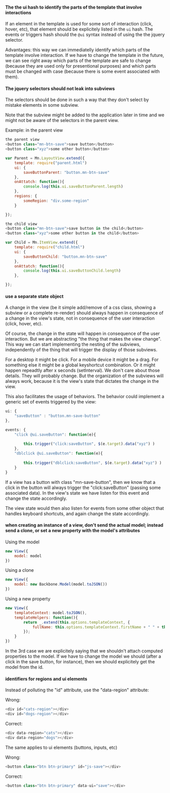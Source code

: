 #### The the ui hash to identify the parts of the template that involve interactions

If an element in the template is used for some sort of interaction (click, hover, etc), that element should be explicitely listed in the `ui` hash. The events or triggers hash should the `@ui` syntax instead of using the the jquery selector.

Advantages: this way we can immediatelly identify which parts of the template involve interaction. If we have to change the template in the future, we can see right away which parts of the template are safe to change (because they are used only for presentional purposes) and which parts must be changed with case (because there is some event associated with them).

#### The jquery selectors should not leak into subviews

The selectors should be done in such a way that they don't select by mistake elements in some subview. 

Note that the subview might be added to the application later in time and we might not be aware of the selectors in the parent view.

Example: in the parent view
```js
the parent view
<button class="mn-btn-save">save button</button>
<button class="xyz">some other button</button>

var Parent = Mn.LayoutView.extend({
    template: require("parent.html")
    ui: {
        saveButtonParent: "button.mn-btn-save"
    },
    onAttatch: function(){
        console.log(this.ui.saveButtonParent.length)
    },
    regions: {
        someRegion: "div.some-region"
    }

});

the child view
<button class="mn-btn-save">save button in the child</button>
<button class="xyz">some other button in the child</button>

var Child = Mn.ItemView.extend({
    template: require("child.html")
    ui: {
        saveButtonChild: "button.mn-btn-save"
    },
    onAttatch: function(){
        console.log(this.ui.saveButtonChild.length)
    },

});
```

#### use a separate state object

A change in the view (be it simple add/remove of a css class, showing a subview or a complete re-render) should always happen in consequence of a change in the view's state, not in consequence of the user interaction (click, hover, etc).

Of course, the change in the state will happen in consequence of the user interaction. But we are abstracting "the thing that makes the view change". This way we can start implementing the nesting of the subviews, independently of the thing that will trigger the display of those subviews.

For a desktop it might be click. For a mobile device it might be a drag. For something else it might be a global keyshortcut combination. Or it might happen repeadtly after x seconds (setInterval). We don't care about those details. They will probably change. But the organization of the subviews will always work, because it is the view's state that dictates the change in the view.

This also facilitates the usage of behaviors. The behavior could implement a generic set of events triggered by the view:

```js
ui: {
    "saveButton" : "button.mn-save-button"
},

events: {
    "click @ui.saveButton": function(e){
        
        this.trigger("click:saveButton", $(e.target).data("xyz") )
    },
    "dblclick @ui.saveButton": function(e){
        
        this.trigger("dblclick:saveButton", $(e.target).data("xyz") )
    }
}
```

If a view has a button with class "mn-save-button", then we know that a click in the button will always trigger the "click:saveButton" (passing some associated data). In the view's state we have listen for this event and change the state accordingly.

The view state would then also listen for events from some other object that handles keyboard shortcuts, and again change the state accordingly.



#### when creating an instance of a view, don't send the actual model; instead send a clone, or set a new property with the model's attributes

Using the model

```js
new View({
    model: model
})
```

Using a clone
```js
new View({
    model: new Backbone.Model(model.toJSON())
})
```

Using a new property
```js
new View({
    templateContext: model.toJSON(),
    templateHelpers: function(){
        return _.extend(this.options.templateContext, {
            fullName: this.options.templateContext.firstName + " " + this.options.templateContext.lastName
        });
    }
})
```
In the 3rd case we are explicitely saying that we shouldn't attach computed properties to the model. If we have to change the model we should (after a click in the save button, for instance), then we should explicitely get the model from the id.


#### identifiers for regions and ui elements

Instead of polluting the "id" attribute, use the "data-region" attribute:

Wrong:
```js
<div id="cats-region"></div>
<div id="dogs-region"></div>
```

Correct:
```js
<div data-region="cats"></div>
<div data-region="dogs"></div>
```


The same applies to ui elements (buttons, inputs, etc)

Wrong:
```js
<button class="btn btn-primary" id="js-save"></div>
```

Correct:
```js
<button class="btn btn-primary" data-ui="save"></div>
```
